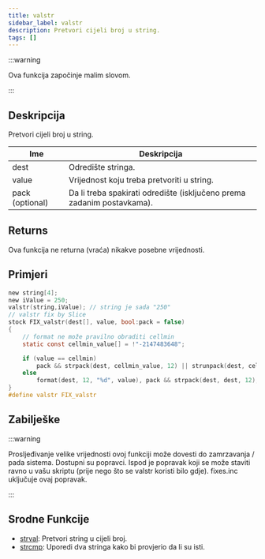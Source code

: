 ```yaml
---
title: valstr
sidebar_label: valstr
description: Pretvori cijeli broj u string.
tags: []
---
```


:::warning

Ova funkcija započinje malim slovom.

:::

## Deskripcija

Pretvori cijeli broj u string.

| Ime             | Deskripcija                                                            |
| --------------- | ---------------------------------------------------------------------- |
| dest            | Odredište stringa.                                                     |
| value           | Vrijednost koju treba pretvoriti u string.                             |
| pack (optional) | Da li treba spakirati odredište (isključeno prema zadanim postavkama). |

## Returns

Ova funkcija ne returna (vraća) nikakve posebne vrijednosti.

## Primjeri

```c
new string[4];
new iValue = 250;
valstr(string,iValue); // string je sada "250"
// valstr fix by Slice
stock FIX_valstr(dest[], value, bool:pack = false)
{
    // format ne može pravilno obraditi cellmin
    static const cellmin_value[] = !"-2147483648";

    if (value == cellmin)
        pack && strpack(dest, cellmin_value, 12) || strunpack(dest, cellmin_value, 12);
    else
        format(dest, 12, "%d", value), pack && strpack(dest, dest, 12);
}
#define valstr FIX_valstr
```

## Zabilješke

:::warning

Prosljeđivanje velike vrijednosti ovoj funkciji može dovesti do zamrzavanja / pada sistema. Dostupni su popravci. Ispod je popravak koji se može staviti ravno u vašu skriptu (prije nego što se valstr koristi bilo gdje). fixes.inc uključuje ovaj popravak.

:::

## Srodne Funkcije

- [strval](strval): Pretvori string u cijeli broj.
- [strcmp](strcmp): Uporedi dva stringa kako bi provjerio da li su isti.
